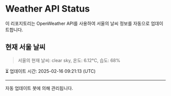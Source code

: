 
# Weather API Status

이 리포지토리는 OpenWeather API를 사용하여 서울의 날씨 정보를 자동으로 업데이트합니다.

## 현재 서울 날씨
> 서울의 현재 날씨: clear sky, 온도: 6.12°C, 습도: 68%

⏳ 업데이트 시간: 2025-02-16 09:21:13 (UTC)

---
자동 업데이트 봇에 의해 관리됩니다.
